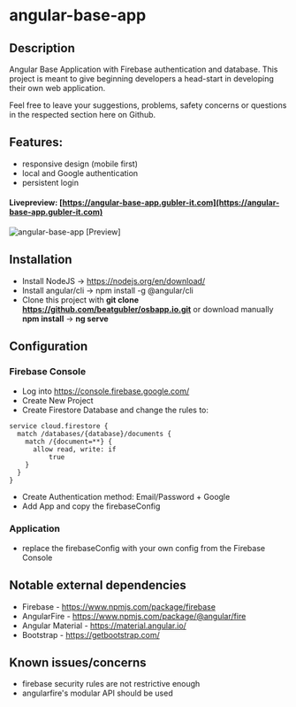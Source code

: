 # angular-base-app

## Description
Angular Base Application with Firebase authentication and database.
This project is meant to give beginning developers a head-start in developing their own web application.

Feel free to leave your suggestions, problems, safety concerns or questions in the respected section here on Github.

## Features:
* responsive design (mobile first)
* local and Google authentication
* persistent login

#### Livepreview: [https://angular-base-app.gubler-it.com](https://angular-base-app.gubler-it.com)

![angular-base-app [Preview]](https://i.imgur.com/3fwBien.png)

## Installation
* Install NodeJS -> https://nodejs.org/en/download/
* Install angular/cli -> npm install -g @angular/cli
* Clone this project with **git clone https://github.com/beatgubler/osbapp.io.git** or download manually
**npm install** -> **ng serve**

## Configuration
### Firebase Console
* Log into https://console.firebase.google.com/
* Create New Project
* Create Firestore Database and change the rules to:
```
service cloud.firestore {
  match /databases/{database}/documents {
    match /{document=**} {
      allow read, write: if
          true
    }
  }
}
```
* Create Authentication method: Email/Password + Google
* Add App and copy the firebaseConfig
### Application
* replace the firebaseConfig with your own config from the Firebase Console

## Notable external dependencies
* Firebase - https://www.npmjs.com/package/firebase
* AngularFire - https://www.npmjs.com/package/@angular/fire
* Angular Material - https://material.angular.io/
* Bootstrap - https://getbootstrap.com/

## Known issues/concerns
* firebase security rules are not restrictive enough
* angularfire's modular API should be used
